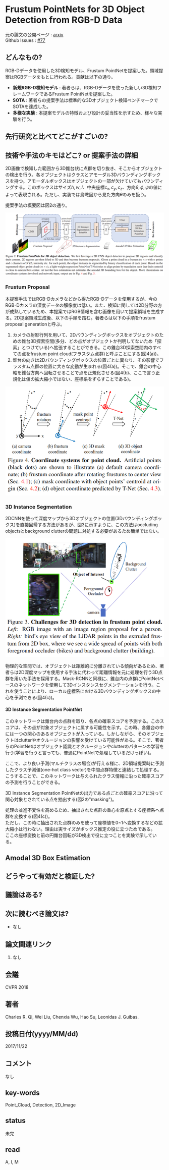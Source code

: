 # Frustum PointNets for 3D Object Detection from RGB-D Data

元の論文の公開ページ : [arxiv](https://arxiv.org/abs/1711.08488)  
Github Issues : [#77](https://github.com/Obarads/obarads.github.io/issues/77)

## どんなもの?
RGB-Dデータを使用した3D検知モデル、Frustum PointNetを提案した。領域提案はRGBデータをもとに行われる。貢献は以下の通り。

- **新規RGB-D検知モデル** : 著者らは、RGB-Dデータを使った新しい3D検知フレームワークであるFrustum PointNetを提案した。
- **SOTA** : 著者らの提案手法は標準的な3Dオブジェクト検知ベンチマークでSOTAを達成した。
- **多様な実験** : 本提案モデルの特徴および設計の妥当性を示すため、様々な実験を行う。

## 先行研究と比べてどこがすごいの?

## 技術や手法のキモはどこ? or 提案手法の詳細
2D画像で検知した範囲から3D錐台状に点群を切り抜き、そこからオブジェクトの検出を行う。各オブジェクトはクラスとアモーダル3Dバウンディングボックスを持つ。アモーダルボックスはオブジェクトの一部が欠けていてもバウンディングする。このボックスはサイズ$h,w,l$、中央座標$c_ x,c_ y, c_ z$、方向$\theta,\phi,\psi$の値によって表現される。ただし、実装では鳥瞰図から見た方向$\theta$のみを扱う。

提案手法の概要図は図2の通り。

![fig2](img/FPf3ODfRD/fig2.png)

### Frustum Proposal
本提案手法ではRGB-Dカメラなどから得たRGB-Dデータを使用するが、今のRGB-Dカメラの深度データの解像度は低い。また、検知に関しては2D分野の方が成熟しているため、本提案ではRGB情報を含む画像を用いて提案領域を生成する。2D提案領域生成後、以下の手順を踏む。著者らは以下の手順をfrustum proposal generationと呼ぶ。

1. カメラの射影行列を用いて、2Dバウンディングボックスをオブジェクトのための錐台3D探索空間(多分、どの点がオブジェクトか判明してないため「探索」とつけている)へ拡張することができる。この錐台3D探索空間内のすべての点をfrustum point cloud(フラスタム点群)と呼ぶことにする(図4(a))。
2. 錐台の向きは2Dバウンディングボックスの位置ごとに異なり、その影響でフラスタム点群の位置に大きな変動が生まれる(図4(a))。そこで、錐台の中心軸を錐台方向へ回転させることで点を正規化させる(図4(b)、ここで言う正規化は値の拡大縮小ではない、座標系をずらすことである)。

![fig4](img/FPf3ODfRD/fig4.png)

### 3D Instance Segmentation
2DCNNを使って深度マップから3Dオブジェクトの位置(3Dバウンディングボックス)を直接回帰する方法があるが、図3に示すように、この方法はoccluding objectsとbackground clutterの問題に対処する必要があるため簡単ではない。

![fig3](img/FPf3ODfRD/fig3.png)

物理的な空間では、オブジェクトは距離的に分離されている傾向があるため、著者らは2D深度マップを使用する手法に代わって距離情報を元に処理を行う3D点群を用いた手法を採用する。Mask-RCNNと同様に、錐台内の点群にPointNetベースのネットワークを使用して3Dインスタンスセグメンテーションを行う。これを使うことにより、ローカル座標系における3Dバウンディングボックスの中心を予測できる(図4(c))。

#### 3D Instance Segmentation PointNet
このネットワークは錐台内の点群を取り、各点の確率スコアを予測する。このスコアは、その点が対象オブジェクトに属する可能性を示す。この時、各錐台の中には一つの関心のあるオブジェクトが入っている。しかしながら、そのオブジェクトはclutterやオクルージョンの影響を受けている可能性がある。そこで、著者らのPointNetはオブジェクト認識とオクルージョンやclutterのパターンの学習を行う(学習を行うと言っても、普通にPointNetで処理しているだけっぽい)。

ここで、より良い予測(マルチクラスの場合)が行える様に、2D領域提案時に予測したクラス予測値(one-hot class vector)を中間点群特徴と連結して処理する。こうすることで、このネットワークは与えられたクラス情報に沿った確率スコアの予測を行うことができる。

3D Instance Segmentation PointNetの出力である点ごとの確率スコアに沿って関心対象とされている点を抽出する(図2の"masking")。

処理の並進不変性を高めるため、抽出された点群の重心を原点とする座標系へ点群を変換する(図4(c))。  
ただし、この時に抽出された点群のみを使って座標値を0~1へ変換するなどの拡大縮小は行わない。理由は実サイズがボックス推定の役に立つためである。  
ここの座標変換と前の円錐台回転が3D検出で役に立つことを実験で示している。

## Amodal 3D Box Estimation


## どうやって有効だと検証した?

## 議論はある?

## 次に読むべき論文は?
- なし

## 論文関連リンク
1. なし

## 会議
CVPR 2018

## 著者
Charles R. Qi, Wei Liu, Chenxia Wu, Hao Su, Leonidas J. Guibas.

## 投稿日付(yyyy/MM/dd)
2017/11/22

## コメント
なし

## key-words
Point_Cloud, Detection, 2D_Image

## status
未完

## read
A, I, M